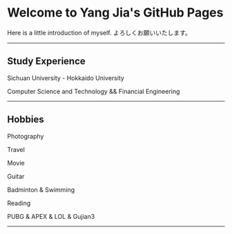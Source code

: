 # Welcome to Yang Jia's GitHub Pages

Here is a little introduction of myself.
よろしくお願いいたします。



-----

## Study Experience

Sichuan University - Hokkaido University

Computer Science and Technology && Financial Engineering

-----

## Hobbies

Photography

Travel

Movie

Guitar

Badminton & Swimming

Reading

PUBG & APEX & LOL & Gujian3

------
